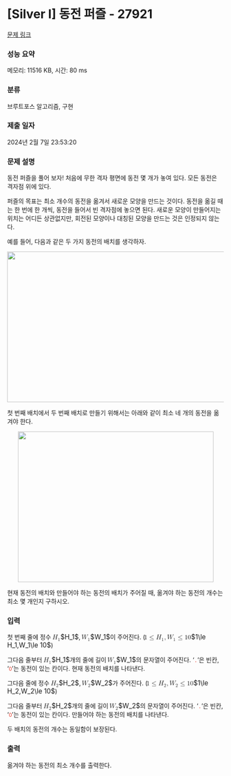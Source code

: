# [Silver I] 동전 퍼즐 - 27921 

[문제 링크](https://www.acmicpc.net/problem/27921) 

### 성능 요약

메모리: 11516 KB, 시간: 80 ms

### 분류

브루트포스 알고리즘, 구현

### 제출 일자

2024년 2월 7일 23:53:20

### 문제 설명

<p>동전 퍼즐을 풀어 보자! 처음에 무한 격자 평면에 동전 몇 개가 놓여 있다. 모든 동전은 격자점 위에 있다.</p>

<p>퍼즐의 목표는 최소 개수의 동전을 옮겨서 새로운 모양을 만드는 것이다. 동전을 옮길 때는 한 번에 한 개씩, 동전을 들어서 빈 격자점에 놓으면 된다. 새로운 모양이 만들어지는 위치는 어디든 상관없지만, 회전된 모양이나 대칭된 모양을 만드는 것은 인정되지 않는다.</p>

<p>예를 들어, 다음과 같은 두 가지 동전의 배치를 생각하자.</p>

<p style="text-align: center;"><img alt="" src="https://upload.acmicpc.net/ff7e9006-2a35-4a6e-8982-e9896295eb5a/-/preview/" style="width: 700px; height: 350px;"></p>

<p>첫 번째 배치에서 두 번째 배치로 만들기 위해서는 아래와 같이 최소 네 개의 동전을 옮겨야 한다.</p>

<p style="text-align: center;"><img alt="" src="https://upload.acmicpc.net/5565b710-b0a8-438d-9f25-ab650af440bd/-/preview/" style="width: 455px; height: 350px;"></p>

<p>현재 동전의 배치와 만들어야 하는 동전의 배치가 주어질 때, 옮겨야 하는 동전의 개수는 최소 몇 개인지 구하시오.</p>

### 입력 

 <p>첫 번째 줄에 정수 <mjx-container class="MathJax" jax="CHTML" style="font-size: 109%; position: relative;"><mjx-math class="MJX-TEX" aria-hidden="true"><mjx-msub><mjx-mi class="mjx-i"><mjx-c class="mjx-c1D43B TEX-I"></mjx-c></mjx-mi><mjx-script style="vertical-align: -0.15em; margin-left: -0.057em;"><mjx-mn class="mjx-n" size="s"><mjx-c class="mjx-c31"></mjx-c></mjx-mn></mjx-script></mjx-msub></mjx-math><mjx-assistive-mml unselectable="on" display="inline"><math xmlns="http://www.w3.org/1998/Math/MathML"><msub><mi>H</mi><mn>1</mn></msub></math></mjx-assistive-mml><span aria-hidden="true" class="no-mathjax mjx-copytext">$H_1$</span></mjx-container>, <mjx-container class="MathJax" jax="CHTML" style="font-size: 109%; position: relative;"><mjx-math class="MJX-TEX" aria-hidden="true"><mjx-msub><mjx-mi class="mjx-i"><mjx-c class="mjx-c1D44A TEX-I"></mjx-c></mjx-mi><mjx-script style="vertical-align: -0.15em; margin-left: -0.104em;"><mjx-mn class="mjx-n" size="s"><mjx-c class="mjx-c31"></mjx-c></mjx-mn></mjx-script></mjx-msub></mjx-math><mjx-assistive-mml unselectable="on" display="inline"><math xmlns="http://www.w3.org/1998/Math/MathML"><msub><mi>W</mi><mn>1</mn></msub></math></mjx-assistive-mml><span aria-hidden="true" class="no-mathjax mjx-copytext">$W_1$</span></mjx-container>이 주어진다. (<mjx-container class="MathJax" jax="CHTML" style="font-size: 109%; position: relative;"><mjx-math class="MJX-TEX" aria-hidden="true"><mjx-mn class="mjx-n"><mjx-c class="mjx-c31"></mjx-c></mjx-mn><mjx-mo class="mjx-n" space="4"><mjx-c class="mjx-c2264"></mjx-c></mjx-mo><mjx-msub space="4"><mjx-mi class="mjx-i"><mjx-c class="mjx-c1D43B TEX-I"></mjx-c></mjx-mi><mjx-script style="vertical-align: -0.15em; margin-left: -0.057em;"><mjx-mn class="mjx-n" size="s"><mjx-c class="mjx-c31"></mjx-c></mjx-mn></mjx-script></mjx-msub><mjx-mo class="mjx-n"><mjx-c class="mjx-c2C"></mjx-c></mjx-mo><mjx-msub space="2"><mjx-mi class="mjx-i"><mjx-c class="mjx-c1D44A TEX-I"></mjx-c></mjx-mi><mjx-script style="vertical-align: -0.15em; margin-left: -0.104em;"><mjx-mn class="mjx-n" size="s"><mjx-c class="mjx-c31"></mjx-c></mjx-mn></mjx-script></mjx-msub><mjx-mo class="mjx-n" space="4"><mjx-c class="mjx-c2264"></mjx-c></mjx-mo><mjx-mn class="mjx-n" space="4"><mjx-c class="mjx-c31"></mjx-c><mjx-c class="mjx-c30"></mjx-c></mjx-mn></mjx-math><mjx-assistive-mml unselectable="on" display="inline"><math xmlns="http://www.w3.org/1998/Math/MathML"><mn>1</mn><mo>≤</mo><msub><mi>H</mi><mn>1</mn></msub><mo>,</mo><msub><mi>W</mi><mn>1</mn></msub><mo>≤</mo><mn>10</mn></math></mjx-assistive-mml><span aria-hidden="true" class="no-mathjax mjx-copytext">$1\le H_1,W_1\le 10$</span></mjx-container>)</p>

<p>그다음 줄부터 <mjx-container class="MathJax" jax="CHTML" style="font-size: 109%; position: relative;"><mjx-math class="MJX-TEX" aria-hidden="true"><mjx-msub><mjx-mi class="mjx-i"><mjx-c class="mjx-c1D43B TEX-I"></mjx-c></mjx-mi><mjx-script style="vertical-align: -0.15em; margin-left: -0.057em;"><mjx-mn class="mjx-n" size="s"><mjx-c class="mjx-c31"></mjx-c></mjx-mn></mjx-script></mjx-msub></mjx-math><mjx-assistive-mml unselectable="on" display="inline"><math xmlns="http://www.w3.org/1998/Math/MathML"><msub><mi>H</mi><mn>1</mn></msub></math></mjx-assistive-mml><span aria-hidden="true" class="no-mathjax mjx-copytext">$H_1$</span></mjx-container>개의 줄에 길이 <mjx-container class="MathJax" jax="CHTML" style="font-size: 109%; position: relative;"><mjx-math class="MJX-TEX" aria-hidden="true"><mjx-msub><mjx-mi class="mjx-i"><mjx-c class="mjx-c1D44A TEX-I"></mjx-c></mjx-mi><mjx-script style="vertical-align: -0.15em; margin-left: -0.104em;"><mjx-mn class="mjx-n" size="s"><mjx-c class="mjx-c31"></mjx-c></mjx-mn></mjx-script></mjx-msub></mjx-math><mjx-assistive-mml unselectable="on" display="inline"><math xmlns="http://www.w3.org/1998/Math/MathML"><msub><mi>W</mi><mn>1</mn></msub></math></mjx-assistive-mml><span aria-hidden="true" class="no-mathjax mjx-copytext">$W_1$</span></mjx-container>의 문자열이 주어진다. ‘<span style="color:#e74c3c;"><code>.</code></span>’은 빈칸, ‘<span style="color:#e74c3c;"><code>O</code></span>’는 동전이 있는 칸이다. 현재 동전의 배치를 나타낸다.</p>

<p>그다음 줄에 정수 <mjx-container class="MathJax" jax="CHTML" style="font-size: 109%; position: relative;"><mjx-math class="MJX-TEX" aria-hidden="true"><mjx-msub><mjx-mi class="mjx-i"><mjx-c class="mjx-c1D43B TEX-I"></mjx-c></mjx-mi><mjx-script style="vertical-align: -0.15em; margin-left: -0.057em;"><mjx-mn class="mjx-n" size="s"><mjx-c class="mjx-c32"></mjx-c></mjx-mn></mjx-script></mjx-msub></mjx-math><mjx-assistive-mml unselectable="on" display="inline"><math xmlns="http://www.w3.org/1998/Math/MathML"><msub><mi>H</mi><mn>2</mn></msub></math></mjx-assistive-mml><span aria-hidden="true" class="no-mathjax mjx-copytext">$H_2$</span></mjx-container>, <mjx-container class="MathJax" jax="CHTML" style="font-size: 109%; position: relative;"><mjx-math class="MJX-TEX" aria-hidden="true"><mjx-msub><mjx-mi class="mjx-i"><mjx-c class="mjx-c1D44A TEX-I"></mjx-c></mjx-mi><mjx-script style="vertical-align: -0.15em; margin-left: -0.104em;"><mjx-mn class="mjx-n" size="s"><mjx-c class="mjx-c32"></mjx-c></mjx-mn></mjx-script></mjx-msub></mjx-math><mjx-assistive-mml unselectable="on" display="inline"><math xmlns="http://www.w3.org/1998/Math/MathML"><msub><mi>W</mi><mn>2</mn></msub></math></mjx-assistive-mml><span aria-hidden="true" class="no-mathjax mjx-copytext">$W_2$</span></mjx-container>가 주어진다. (<mjx-container class="MathJax" jax="CHTML" style="font-size: 109%; position: relative;"><mjx-math class="MJX-TEX" aria-hidden="true"><mjx-mn class="mjx-n"><mjx-c class="mjx-c31"></mjx-c></mjx-mn><mjx-mo class="mjx-n" space="4"><mjx-c class="mjx-c2264"></mjx-c></mjx-mo><mjx-msub space="4"><mjx-mi class="mjx-i"><mjx-c class="mjx-c1D43B TEX-I"></mjx-c></mjx-mi><mjx-script style="vertical-align: -0.15em; margin-left: -0.057em;"><mjx-mn class="mjx-n" size="s"><mjx-c class="mjx-c32"></mjx-c></mjx-mn></mjx-script></mjx-msub><mjx-mo class="mjx-n"><mjx-c class="mjx-c2C"></mjx-c></mjx-mo><mjx-msub space="2"><mjx-mi class="mjx-i"><mjx-c class="mjx-c1D44A TEX-I"></mjx-c></mjx-mi><mjx-script style="vertical-align: -0.15em; margin-left: -0.104em;"><mjx-mn class="mjx-n" size="s"><mjx-c class="mjx-c32"></mjx-c></mjx-mn></mjx-script></mjx-msub><mjx-mo class="mjx-n" space="4"><mjx-c class="mjx-c2264"></mjx-c></mjx-mo><mjx-mn class="mjx-n" space="4"><mjx-c class="mjx-c31"></mjx-c><mjx-c class="mjx-c30"></mjx-c></mjx-mn></mjx-math><mjx-assistive-mml unselectable="on" display="inline"><math xmlns="http://www.w3.org/1998/Math/MathML"><mn>1</mn><mo>≤</mo><msub><mi>H</mi><mn>2</mn></msub><mo>,</mo><msub><mi>W</mi><mn>2</mn></msub><mo>≤</mo><mn>10</mn></math></mjx-assistive-mml><span aria-hidden="true" class="no-mathjax mjx-copytext">$1\le H_2,W_2\le 10$</span></mjx-container>)</p>

<p>그다음 줄부터 <mjx-container class="MathJax" jax="CHTML" style="font-size: 109%; position: relative;"><mjx-math class="MJX-TEX" aria-hidden="true"><mjx-msub><mjx-mi class="mjx-i"><mjx-c class="mjx-c1D43B TEX-I"></mjx-c></mjx-mi><mjx-script style="vertical-align: -0.15em; margin-left: -0.057em;"><mjx-mn class="mjx-n" size="s"><mjx-c class="mjx-c32"></mjx-c></mjx-mn></mjx-script></mjx-msub></mjx-math><mjx-assistive-mml unselectable="on" display="inline"><math xmlns="http://www.w3.org/1998/Math/MathML"><msub><mi>H</mi><mn>2</mn></msub></math></mjx-assistive-mml><span aria-hidden="true" class="no-mathjax mjx-copytext">$H_2$</span></mjx-container>개의 줄에 길이 <mjx-container class="MathJax" jax="CHTML" style="font-size: 109%; position: relative;"><mjx-math class="MJX-TEX" aria-hidden="true"><mjx-msub><mjx-mi class="mjx-i"><mjx-c class="mjx-c1D44A TEX-I"></mjx-c></mjx-mi><mjx-script style="vertical-align: -0.15em; margin-left: -0.104em;"><mjx-mn class="mjx-n" size="s"><mjx-c class="mjx-c32"></mjx-c></mjx-mn></mjx-script></mjx-msub></mjx-math><mjx-assistive-mml unselectable="on" display="inline"><math xmlns="http://www.w3.org/1998/Math/MathML"><msub><mi>W</mi><mn>2</mn></msub></math></mjx-assistive-mml><span aria-hidden="true" class="no-mathjax mjx-copytext">$W_2$</span></mjx-container>의 문자열이 주어진다. ‘<span style="color:#e74c3c;"><code>.</code></span>’은 빈칸, ‘<span style="color:#e74c3c;"><code>O</code></span>’는 동전이 있는 칸이다. 만들어야 하는 동전의 배치를 나타낸다.</p>

<p>두 배치의 동전의 개수는 동일함이 보장된다.</p>

### 출력 

 <p>옮겨야 하는 동전의 최소 개수를 출력한다.</p>

